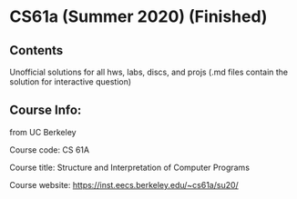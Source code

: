 # CS61a (Summer 2020) (Finished)

## Contents

Unofficial solutions for all hws, labs, discs, and projs (.md files contain the solution for interactive question)

## Course Info:

from UC Berkeley

Course code: CS 61A

Course title: Structure and Interpretation of Computer Programs

Course website: https://inst.eecs.berkeley.edu/~cs61a/su20/
